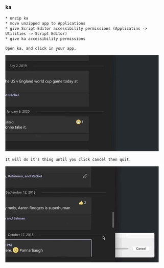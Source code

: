 ### ka

```
* unzip ka
* move unzipped app to Applications
* give Script Editor accessibility permissions (Applicatins -> Utilities -> Script Editor)
* give ka accessibility permissions
```
```
Open ka, and click in your app.
```
![](ka-start.gif)
```
It will do it's thing until you click cancel then quit.
```
![](ka-stop.gif)
